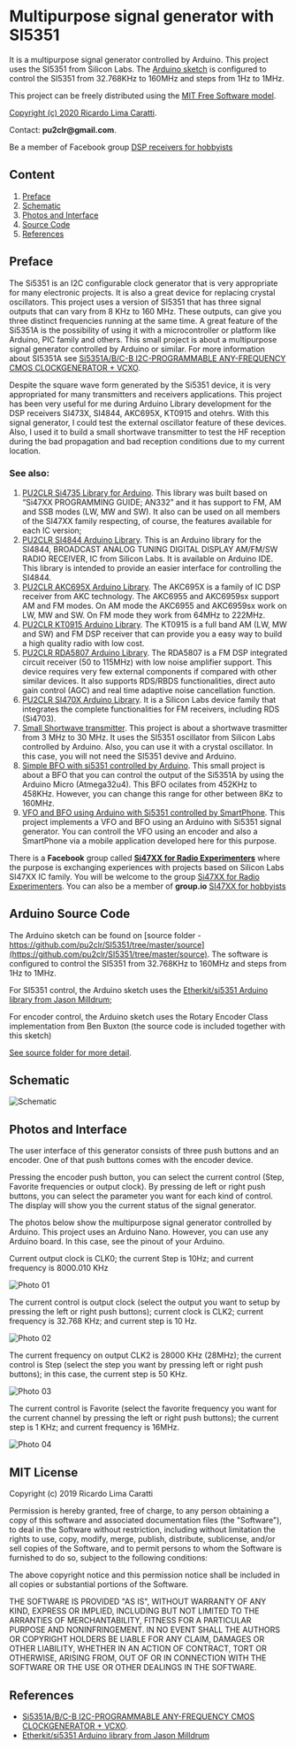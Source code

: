 # Multipurpose signal generator with SI5351

It is a multipurpose signal generator controlled by Arduino. This project uses the SI5351 from Silicon Labs.
The [Arduino sketch](https://github.com/pu2clr/SI5351/tree/master/source) is configured to control the SI5351 from 32.768KHz to 160MHz and steps from 1Hz to 1MHz. 

This project can be freely distributed using the [MIT Free Software model](https://pu2clr.github.io/SI5351/#mit-license). 

[Copyright (c) 2020 Ricardo Lima Caratti](https://pu2clr.github.io/AKC695X/#mit-license). 

Contact: __pu2clr@gmail.com__.

Be a member of Facebook group [DSP receivers for hobbyists](https://www.facebook.com/groups/2655942598067211)


## Content

1. [Preface](https://pu2clr.github.io/SI5351/#preface)
2. [Schematic](https://pu2clr.github.io/SI5351/#schematic)
3. [Photos and Interface](https://pu2clr.github.io/SI5351/#photos-and-interface)
4. [Source Code](source)
5. [References](https://pu2clr.github.io/SI5351/#references)

## Preface

The Si5351 is an I2C configurable clock generator that is very appropriate for many electronic projects. It is also a great device for replacing crystal oscillators. This project uses a version of SI5351 that has three signal outputs that can vary from 8 KHz to 160 MHz. These outputs, can give you three distinct frequencies running at the same time. A great feature of the Si5351A is the possibility of using it with a microcontroller or platform like Arduino, PIC family and others. This small project is about a multipurpose signal generator controlled by Arduino or similar. For more information about SI5351A see [Si5351A/B/C-B  I2C-PROGRAMMABLE ANY-FREQUENCY CMOS CLOCKGENERATOR + VCXO](https://www.silabs.com/documents/public/data-sheets/Si5351-B.pdf). 

Despite the square wave form generated by the Si5351 device, it is very appropriated for many transmitters and receivers applications. This project has been very useful for me during Arduino Library development for the DSP receivers SI473X, SI4844, AKC695X, KT0915 and otehrs. With this signal generator, I could test the external oscillator feature of these devices. Also, I used it to build a small shortwave transmitter to test the HF reception during the bad propagation and bad reception conditions due to my current location. 

### See also:

1. [PU2CLR Si4735 Library for Arduino](https://pu2clr.github.io/SI4735/). This library was built based on “Si47XX PROGRAMMING GUIDE; AN332” and it has support to FM, AM and SSB modes (LW, MW and SW). It also can be used on all members of the SI47XX family respecting, of course, the features available for each IC version;
2. [PU2CLR SI4844 Arduino Library](https://github.com/pu2clr/SI4844). This is an Arduino library for the SI4844, BROADCAST ANALOG TUNING DIGITAL DISPLAY AM/FM/SW RADIO RECEIVER,  IC from Silicon Labs.  It is available on Arduino IDE. This library is intended to provide an easier interface for controlling the SI4844.
3. [PU2CLR AKC695X Arduino Library](https://pu2clr.github.io/AKC695X/). The AKC695X is a family of IC DSP receiver from AKC technology. The AKC6955 and AKC6959sx support AM and FM modes. On AM mode the AKC6955 and AKC6959sx work on LW, MW and SW. On FM mode they work from 64MHz to 222MHz.
4. [PU2CLR KT0915 Arduino Library](https://pu2clr.github.io/KT0915/). The KT0915 is a full band AM (LW, MW and SW) and FM DSP receiver that can provide you a easy way to build a high quality radio with low cost.
5. [PU2CLR RDA5807 Arduino Library](https://pu2clr.github.io/RDA5807/). The RDA5807 is a FM DSP integrated circuit receiver (50 to 115MHz) with low noise amplifier support. This device requires very few external components if compared with other similar devices. It also supports RDS/RBDS functionalities, direct auto gain control (AGC) and real time adaptive noise cancellation function.
6. [PU2CLR SI470X Arduino Library](https://pu2clr.github.io/SI470X/). It is a Silicon Labs device family that integrates the complete functionalities for FM receivers, including RDS (Si4703).
7. [Small Shortwave transmitter](https://github.com/pu2clr/Small-Shortwave-Transmitter). This project is about a shortwave trasmitter from 3 MHz to 30 MHz. It uses the SI5351 oscillator from Silicon Labs controlled by Arduino. Also, you can use it with a crystal oscillator. In this case, you will not need the SI5351 devive and Arduino.
8. [Simple BFO with si5351 controlled by Arduino](https://github.com/pu2clr/BFO). This small project is about a BFO that you can control the output of the Si5351A by using the Arduino Micro (Atmega32u4). This BFO ocilates from 452KHz to 458KHz. However, you can change this range for other between 8Kz to 160MHz. 
9. [VFO and BFO using Arduino with Si5351 controlled by SmartPhone](https://github.com/pu2clr/VFO_SI5351_ARDUINO_SMARTPHONE). This project implements a VFO and BFO using an Arduino with Si5351 signal generator. You can controll the VFO using an encoder and also a SmartPhone via a mobile application developed here for this purpose.


There is a __Facebook__ group called [__Si47XX for Radio Experimenters__](https://www.facebook.com/groups/532613604253401/) where the purpose is exchanging experiences with projects based on Silicon Labs  SI47XX IC family. You will be welcome to the group [Si47XX for Radio Experimenters](https://www.facebook.com/groups/532613604253401/). You can also be a member of __group.io__ [SI47XX for hobbyists](https://groups.io/g/si47xx)


## Arduino Source Code

   The Arduino sketch  can be found on [source folder - https://github.com/pu2clr/SI5351/tree/master/source](https://github.com/pu2clr/SI5351/tree/master/source). The software is configured to control the SI5351 from 32.768KHz to 160MHz and steps from 1Hz to 1MHz.

   For SI5351 control, the Arduino sketch uses the [Etherkit/si5351 Arduino library from Jason Milldrum](https://github.com/etherkit/Si5351Arduino);

   For encoder control, the Arduino sketch uses the Rotary Encoder Class implementation from Ben Buxton (the source code is included together with this sketch)

   [See source folder for more detail](https://github.com/pu2clr/SI5351/tree/master/source). 


## Schematic

![Schematic](extras/images/schematic_eagle.png)


## Photos and Interface

The user interface of this generator consists of three push buttons and an encoder. One of that push buttons comes with the encoder device. 

Pressing the encoder push button, you can select the current control (Step, Favorite frequencies or output clock). By pressing de left or right push buttons, you can select the parameter you want for each kind of control. The display will show you the current status of the signal generator. 


The photos below show the multipurpose signal generator controlled by Arduino. This project uses an Arduino Nano. However, you can use any Arduino board. In this case, see the pinout of your Arduino.  


Current output clock is CLK0; the current Step is 10Hz; and current frequency is 8000.010 KHz 

![Photo 01](extras/images/photo_02.png)


The current control is output clock (select the output you want to setup by pressing the left or right push buttons); current clock is CLK2; current frequency is 32.768 KHz; and current step is 10 Hz.

![Photo 02](extras/images/photo_03.png)


The current frequency on output CLK2 is 28000 KHz (28MHz); the current control is Step (select the step you want by pressing left or right push buttons); in this case, the current step is 50 KHz.

![Photo 03](extras/images/photo_04.png)


The current control is Favorite (select the favorite frequency you want for the current channel by pressing the left or right push buttons); the current step is 1 KHz; and current frequency is 16MHz. 

![Photo 04](extras/images/photo_05.png)



## MIT License 

Copyright (c) 2019 Ricardo Lima Caratti

Permission is hereby granted, free of charge, to any person obtaining a copy of this software and associated documentation files (the "Software"), to deal in the Software without restriction, including without limitation the rights to use, copy, modify, merge, publish, distribute, sublicense, and/or sell copies of the Software, and to permit persons to whom the Software is furnished to do so, subject to the following conditions:

The above copyright notice and this permission notice shall be included in all copies or substantial portions of the Software.

THE SOFTWARE IS PROVIDED "AS IS", WITHOUT WARRANTY OF ANY KIND, EXPRESS OR IMPLIED, INCLUDING BUT NOT LIMITED TO THE ARRANTIES OF MERCHANTABILITY, FITNESS FOR A PARTICULAR PURPOSE AND NONINFRINGEMENT. IN NO EVENT SHALL THE AUTHORS OR COPYRIGHT HOLDERS BE LIABLE FOR ANY CLAIM, DAMAGES OR OTHER LIABILITY, WHETHER IN AN ACTION OF CONTRACT, TORT OR OTHERWISE, ARISING FROM, OUT OF OR IN CONNECTION WITH THE SOFTWARE OR THE USE OR OTHER DEALINGS IN THE SOFTWARE.



## References

* [Si5351A/B/C-B  I2C-PROGRAMMABLE ANY-FREQUENCY CMOS CLOCKGENERATOR + VCXO](https://www.silabs.com/documents/public/data-sheets/Si5351-B.pdf). 
* [Etherkit/si5351 Arduino library from Jason Milldrum](https://github.com/etherkit/Si5351Arduino)
